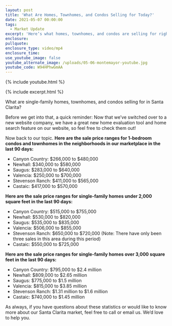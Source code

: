 ```yaml
---
layout: post
title: 'What Are Homes, Townhomes, and Condos Selling for Today?'
date: 2021-05-07 00:00:00
tags:
  - Market Update
excerpt: 'Here’s what homes, townhomes, and condos are selling for right now.'
enclosure:
pullquote:
enclosure_type: video/mp4
enclosure_time:
use_youtube_image: false
youtube_alternate_image: /uploads/05-06-montemayor-youtube.jpg
youtube_code: W94HPhwGmAA
---
```

{% include youtube.html %}

{% include excerpt.html %}

What are single-family homes, townhomes, and condos selling for in Santa Clarita?

Before we get into that, a quick reminder: Now that we’ve switched over to a new website company, we have a great new home evaluation tool and home search feature on our website, so feel free to check them out\!

Now back to our topic. **Here are the sale price ranges for 1-bedroom condos and townhomes in the neighborhoods in our marketplace in the last 90 days:**&nbsp;

* Canyon Country: $266,000 to $480,000
* Newhall: $340,000 to $580,000
* Saugus: $283,000 to $640,000
* Valencia: $250,000 to $700,000
* Stevenson Ranch: $411,000 to $565,000
* Castaic: $417,000 to $570,000

**Here are the sale price ranges for single-family homes under 2,000 square feet in the last 90 days:**

* Canyon Country: $515,000 to $755,000
* Newhall: $530,000 to $820,000
* Saugus: $535,000 to $835,000
* Valencia: $506,000 to $855,000
* Stevenson Ranch: $650,000 to $720,000 (Note: There have only been three sales in this area during this period)
* Castaic: $550,000 to $725,000

**Here are the sale price ranges for single-family homes over 3,000 square feet in the last 90 days:**

* Canyon Country: $795,000 to $2.4 million
* Newhall: $809,000 to $2.65 million
* Saugus: $775,000 to $1.5 million
* Valencia: $815,000 to $3.85 million
* Stevenson Ranch: $1.31 million to $1.6 million
* Castaic: $740,000 to $1.45 million

As always, if you have questions about these statistics or would like to know more about our Santa Clarita market, feel free to call or email us. We’d love to help you.<br>&nbsp;
